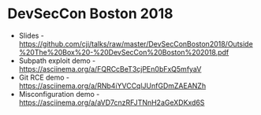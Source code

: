 # DevSecCon Boston 2018

* Slides - https://github.com/cji/talks/raw/master/DevSecConBoston2018/Outside%20The%20Box%20-%20DevSecCon%20Boston%202018.pdf
* Subpath exploit demo - https://asciinema.org/a/FQRCcBeT3cjPEn0bFxQ5mfyaV
* Git RCE demo - https://asciinema.org/a/RNb4iYVCCqlJUnfGDmZAEANZh
* Misconfiguration demo - https://asciinema.org/a/aVD7cnzRFJTNnH2aGeXDKxd6S

